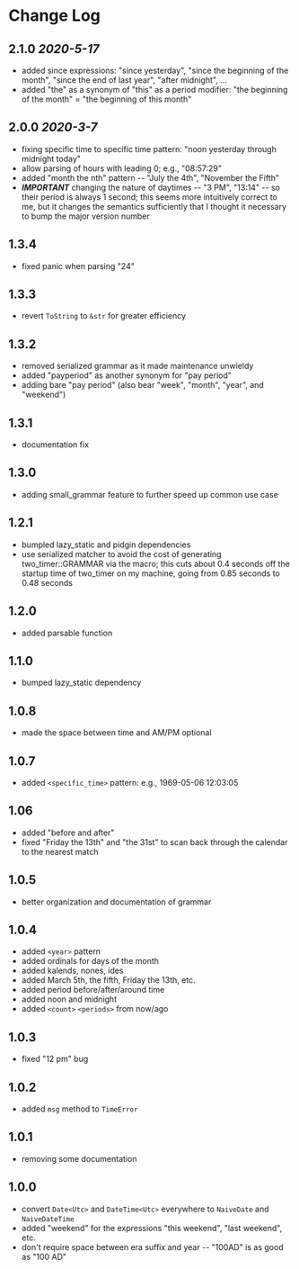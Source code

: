 # Change Log

## 2.1.0 *2020-5-17*
* added since expressions: "since yesterday", "since the beginning of the month", "since the end of last year", "after midnight", ...
* added "the" as a synonym of "this" as a period modifier: "the beginning of the month" = "the beginning of this month"
## 2.0.0 *2020-3-7*
* fixing specific time to specific time pattern: "noon yesterday through midnight today"
* allow parsing of hours with leading 0; e.g., "08:57:29"
* added "month the nth" pattern -- "July the 4th", "November the Fifth"
* ***IMPORTANT*** changing the nature of daytimes -- "3 PM", "13:14" -- so their period is always 1 second; this seems
more intuitively correct to me, but it changes the semantics sufficiently that I thought it necessary to bump the major version number
## 1.3.4
* fixed panic when parsing "24"
## 1.3.3
* revert `ToString` to `&str` for greater efficiency
## 1.3.2
* removed serialized grammar as it made maintenance unwieldy
* added "payperiod" as another synonym for "pay period"
* adding bare "pay period" (also bear "week", "month", "year", and "weekend")
## 1.3.1
* documentation fix
## 1.3.0
* adding small_grammar feature to further speed up common use case
## 1.2.1
* bumpled lazy_static and pidgin dependencies
* use serialized matcher to avoid the cost of generating two_timer::GRAMMAR via the macro;
this cuts about 0.4 seconds off the startup time of two_timer on my machine, going from 0.85 seconds to 0.48 seconds
## 1.2.0
* added parsable function
## 1.1.0
* bumped lazy_static dependency
## 1.0.8
* made the space between time and AM/PM optional
## 1.0.7
* added `<specific_time>` pattern: e.g., 1969-05-06 12:03:05
## 1.06
* added "before and after"
* fixed "Friday the 13th" and "the 31st" to scan back through the calendar to the nearest match
## 1.0.5
* better organization and documentation of grammar
## 1.0.4
* added `<year>` pattern
* added ordinals for days of the month
* added kalends, nones, ides
* added March 5th, the fifth, Friday the 13th, etc.
* added period before/after/around time
* added noon and midnight
* added `<count>` `<periods>` from now/ago
## 1.0.3
* fixed "12 pm" bug
## 1.0.2
* added `msg` method to `TimeError`
## 1.0.1
* removing some documentation
## 1.0.0
* convert `Date<Utc>` and `DateTime<Utc>` everywhere to `NaiveDate` and `NaiveDateTime`
* added "weekend" for the expressions "this weekend", "last weekend", etc.
* don't require space between era suffix and year -- "100AD" is as good as "100 AD"
